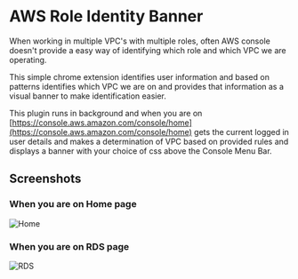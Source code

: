 # AWS Role Identity Banner
When working in multiple VPC's with multiple roles, often AWS console doesn't provide a easy way of identifying which role and 
which VPC we are operating.

This simple chrome extension identifies user information and based on patterns identifies which VPC we are on and provides that
information as a visual banner to make identification easier.

This plugin runs in background and when you are on [https://console.aws.amazon.com/console/home](https://console.aws.amazon.com/console/home)
gets the current logged in user details and makes a determination of VPC based on provided rules and displays a banner with your choice of
css above the Console Menu Bar.

## Screenshots

### When you are on Home page

![Home](https://github.com/NaveenGurram/TagAwsVpc/blob/master/screenshots/Home.png "Home")

### When you are on RDS page

![RDS](https://github.com/NaveenGurram/TagAwsVpc/blob/master/screenshots/RDS.png "RDS")

 



